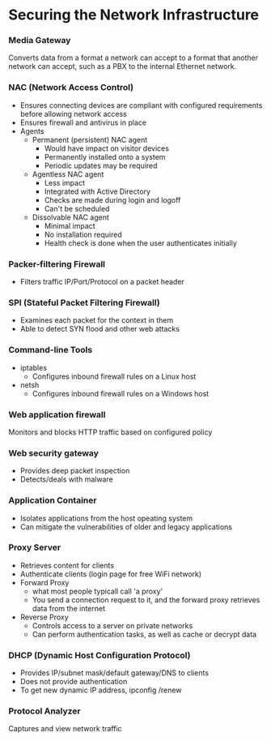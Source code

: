 # Securing the Network Infrastructure

### Media Gateway
Converts data from a format a network can accept to a format that another network can accept, such as a PBX to the internal Ethernet network.

### NAC (Network Access Control)
* Ensures connecting devices are compliant with configured requirements before allowing network access
* Ensures firewall and antivirus in place
* Agents
  * Permanent (persistent) NAC agent
    * Would have impact on visitor devices
    * Permanently installed onto a system
    * Periodic updates may be required
  * Agentless NAC agent
    * Less impact
    * Integrated with Active Directory
    * Checks are made during login and logoff
    * Can't be scheduled
  * Dissolvable NAC agent
    * Minimal impact
    * No installation required
    * Health check is done when the user authenticates initially

### Packer-filtering Firewall
* Filters traffic IP/Port/Protocol on a packet header

### SPI (Stateful Packet Filtering Firewall)
* Examines each packet for the context in them
* Able to detect SYN flood and other web attacks

### Command-line Tools
* iptables
  * Configures inbound firewall rules on a Linux host
* netsh
  * Configures inbound firewall rules on a Windows host
  
### Web application firewall
Monitors and blocks HTTP traffic based on configured policy

### Web security gateway
* Provides deep packet inspection
* Detects/deals with malware

### Application Container
* Isolates applications from the host opeating system
* Can mitigate the vulnerabilities of older and legacy applications

### Proxy Server
* Retrieves content for clients
* Authenticate clients (login page for free WiFi network)
* Forward Proxy
  * what most people typicall call 'a proxy'
  * You send a connection request to it, and the forward proxy retrieves data from the internet
* Reverse Proxy
  * Controls access to a server on private networks
  * Can perform authentication tasks, as well as cache or decrypt data

### DHCP (Dynamic Host Configuration Protocol)
* Provides IP/subnet mask/default gateway/DNS to clients
* Does not provide authentication
* To get new dynamic IP address, ipconfig /renew

### Protocol Analyzer
Captures and view network traffic
